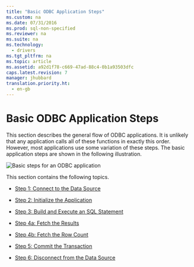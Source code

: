 ```yaml
---
title: "Basic ODBC Application Steps"
ms.custom: na
ms.date: 07/31/2016
ms.prod: sql-non-specified
ms.reviewer: na
ms.suite: na
ms.technology: 
  - drivers
ms.tgt_pltfrm: na
ms.topic: article
ms.assetid: a92d1f78-c669-47ad-88c4-0b1a93503dfc
caps.latest.revision: 7
manager: jhubbard
translation.priority.ht: 
  - en-gb
---
```

# Basic ODBC Application Steps
This section describes the general flow of ODBC applications. It is unlikely that any application calls all of these functions in exactly this order. However, most applications use some variation of these steps. The basic application steps are shown in the following illustration.  
  
 ![Basic steps for an ODBC application](../content/media/pr10.gif "pr10")  
  
 This section contains the following topics.  
  
-   [Step 1: Connect to the Data Source](../Topic/Step%201:%20Connect%20to%20the%20Data%20Source.md)  
  
-   [Step 2: Initialize the Application](../Topic/Step%202:%20Initialize%20the%20Application.md)  
  
-   [Step 3: Build and Execute an SQL Statement](../Topic/Step%203:%20Build%20and%20Execute%20an%20SQL%20Statement.md)  
  
-   [Step 4a: Fetch the Results](../Topic/Step%204a:%20Fetch%20the%20Results.md)  
  
-   [Step 4b: Fetch the Row Count](../Topic/Step%204b:%20Fetch%20the%20Row%20Count.md)  
  
-   [Step 5: Commit the Transaction](../Topic/Step%205:%20Commit%20the%20Transaction.md)  
  
-   [Step 6: Disconnect from the Data Source](../Topic/Step%206:%20Disconnect%20from%20the%20Data%20Source.md)
